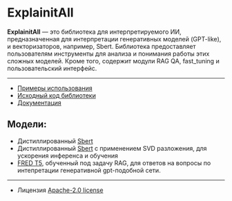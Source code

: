 # **ExplainitAll**
**ExplainitAll** — это библиотека для интерпретируемого ИИ, предназначенная для интерпретации генеративных моделей (GPT-like), и векторизаторов, например, Sbert. Библиотека предоставляет пользователям инструменты для анализа и понимания работы этих сложных моделей. Кроме того, содержит модули RAG QA, fast_tuning и пользовательский интерфейс.

---

* [Примеры использования](https://github.com/Bots-Avatar/ExplainitAll/tree/main/examples)
* [Исходный код библиотеки](https://github.com/Bots-Avatar/ExplainitAll/tree/main/explainitall)
* [Документация](https://github.com/Bots-Avatar/ExplainitAll/wiki)

## Модели:

* Дистиллированный [Sbert](https://huggingface.co/FractalGPT/SbertDistil)
* Дистиллированный [Sbert](https://huggingface.co/FractalGPT/SbertSVDDistil) с применением SVD разложения, для ускорения инференса и обучения
* [FRED T5](https://huggingface.co/FractalGPT/FRED-T5-Interp), обученный под задачу RAG, для ответов на вопросы по интепретации генеративной gpt-подобной сети.


---
* Лицензия [Apache-2.0 license](https://github.com/Bots-Avatar/ExplainitAll/tree/main#Apache-2.0-1-ov-file)
